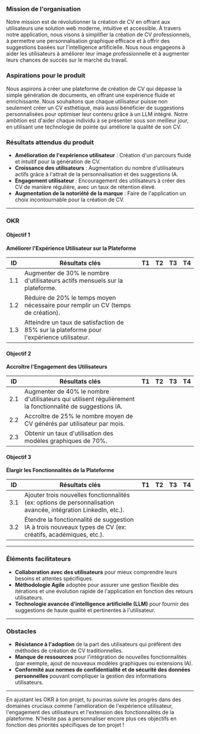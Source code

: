 

### **Mission de l'organisation**

Notre mission est de révolutionner la création de CV en offrant aux utilisateurs une solution web moderne, intuitive et accessible. À travers notre application, nous visons à simplifier la création de CV professionnels, à permettre une personnalisation graphique efficace et à offrir des suggestions basées sur l'intelligence artificielle. Nous nous engageons à aider les utilisateurs à améliorer leur image professionnelle et à augmenter leurs chances de succès sur le marché du travail.

### **Aspirations pour le produit**

Nous aspirons à créer une plateforme de création de CV qui dépasse la simple génération de documents, en offrant une expérience fluide et enrichissante. Nous souhaitons que chaque utilisateur puisse non seulement créer un CV esthétique, mais aussi bénéficier de suggestions personnalisées pour optimiser leur contenu grâce à un LLM intégré. Notre ambition est d'aider chaque individu à se présenter sous son meilleur jour, en utilisant une technologie de pointe qui améliore la qualité de son CV.

### **Résultats attendus du produit**

- **Amélioration de l'expérience utilisateur** : Création d'un parcours fluide et intuitif pour la génération de CV.
- **Croissance des utilisateurs** : Augmentation du nombre d'utilisateurs actifs grâce à l'attrait de la personnalisation et des suggestions IA.
- **Engagement utilisateur** : Encouragement des utilisateurs à créer des CV de manière régulière, avec un taux de rétention élevé.
- **Augmentation de la notoriété de la marque** : Faire de l'application un choix incontournable pour la création de CV.

---

### **OKR**

#### **Objectif 1**  
**Améliorer l'Expérience Utilisateur sur la Plateforme**

| ID   | Résultats clés                                                                 | T1   | T2   | T3   | T4   |
|------|-------------------------------------------------------------------------------|------|------|------|------|
| 1.1  | Augmenter de 30% le nombre d'utilisateurs actifs mensuels sur la plateforme.  |      |      |      |      |
| 1.2  | Réduire de 20% le temps moyen nécessaire pour remplir un CV (temps de création).|      |      |      |      |
| 1.3  | Atteindre un taux de satisfaction de 85% sur la plateforme pour l'expérience utilisateur.|      |      |      |      |

#### **Objectif 2**  
**Accroître l'Engagement des Utilisateurs**

| ID   | Résultats clés                                                               | T1   | T2   | T3   | T4   |
|------|-----------------------------------------------------------------------------|------|------|------|------|
| 2.1  | Augmenter de 40% le nombre d'utilisateurs qui utilisent régulièrement la fonctionnalité de suggestions IA. |      |      |      |      |
| 2.2  | Accroître de 25% le nombre moyen de CV générés par utilisateur par mois.     |      |      |      |      |
| 2.3  | Obtenir un taux d'utilisation des modèles graphiques de 70%.                 |      |      |      |      |

#### **Objectif 3**  
**Élargir les Fonctionnalités de la Plateforme**

| ID   | Résultats clés                                                               | T1   | T2   | T3   | T4   |
|------|-----------------------------------------------------------------------------|------|------|------|------|
| 3.1  | Ajouter trois nouvelles fonctionnalités (ex: options de personnalisation avancée, intégration LinkedIn, etc.). |      |      |      |      |
| 3.2  | Étendre la fonctionnalité de suggestion IA à trois nouveaux types de CV (ex: créatifs, académiques, etc.). |      |      |      |      |

---

### **Éléments facilitateurs**

- **Collaboration avec des utilisateurs** pour mieux comprendre leurs besoins et attentes spécifiques.
- **Méthodologie Agile** adoptée pour assurer une gestion flexible des itérations et une évolution rapide de l'application en fonction des retours utilisateurs.
- **Technologie avancée d'intelligence artificielle (LLM)** pour fournir des suggestions de haute qualité et pertinentes à l'utilisateur.
  
---

### **Obstacles**

- **Résistance à l'adoption** de la part des utilisateurs qui préfèrent des méthodes de création de CV traditionnelles.
- **Manque de ressources** pour l'intégration de nouvelles fonctionnalités (par exemple, ajout de nouveaux modèles graphiques ou extensions IA).
- **Conformité aux normes de confidentialité et de sécurité des données personnelles** pouvant compliquer la gestion des informations utilisateurs.

---

En ajustant les OKR à ton projet, tu pourras suivre les progrès dans des domaines cruciaux comme l'amélioration de l'expérience utilisateur, l'engagement des utilisateurs et l'extension des fonctionnalités de la plateforme. N'hésite pas à personnaliser encore plus ces objectifs en fonction des priorités spécifiques de ton projet !
